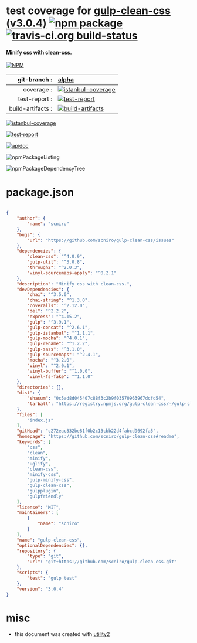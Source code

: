 # test coverage for  [gulp-clean-css (v3.0.4)](https://github.com/scniro/gulp-clean-css#readme)  [![npm package](https://img.shields.io/npm/v/npmtest-gulp-clean-css.svg?style=flat-square)](https://www.npmjs.org/package/npmtest-gulp-clean-css) [![travis-ci.org build-status](https://api.travis-ci.org/npmtest/node-npmtest-gulp-clean-css.svg)](https://travis-ci.org/npmtest/node-npmtest-gulp-clean-css)
#### Minify css with clean-css.

[![NPM](https://nodei.co/npm/gulp-clean-css.png?downloads=true&downloadRank=true&stars=true)](https://www.npmjs.com/package/gulp-clean-css)

| git-branch : | [alpha](https://github.com/npmtest/node-npmtest-gulp-clean-css/tree/alpha)|
|--:|:--|
| coverage : | [![istanbul-coverage](https://npmtest.github.io/node-npmtest-gulp-clean-css/build/coverage.badge.svg)](https://npmtest.github.io/node-npmtest-gulp-clean-css/build/coverage.html/index.html)|
| test-report : | [![test-report](https://npmtest.github.io/node-npmtest-gulp-clean-css/build/test-report.badge.svg)](https://npmtest.github.io/node-npmtest-gulp-clean-css/build/test-report.html)|
| build-artifacts : | [![build-artifacts](https://npmtest.github.io/node-npmtest-gulp-clean-css/glyphicons_144_folder_open.png)](https://github.com/npmtest/node-npmtest-gulp-clean-css/tree/gh-pages/build)|

[![istanbul-coverage](https://npmtest.github.io/node-npmtest-gulp-clean-css/build/screenCapture.buildCi.browser.%252Ftmp%252Fbuild%252Fcoverage.lib.html.png)](https://npmtest.github.io/node-npmtest-gulp-clean-css/build/coverage.html/index.html)

[![test-report](https://npmtest.github.io/node-npmtest-gulp-clean-css/build/screenCapture.buildCi.browser.%252Ftmp%252Fbuild%252Ftest-report.html.png)](https://npmtest.github.io/node-npmtest-gulp-clean-css/build/test-report.html)

[![apidoc](https://npmdoc.github.io/node-npmdoc-gulp-clean-css/build/screenCapture.buildCi.browser.%252Ftmp%252Fbuild%252Fapidoc.html.png)](https://npmdoc.github.io/node-npmdoc-gulp-clean-css/build/apidoc.html)

![npmPackageListing](https://npmtest.github.io/node-npmtest-gulp-clean-css/build/screenCapture.npmPackageListing.svg)

![npmPackageDependencyTree](https://npmtest.github.io/node-npmtest-gulp-clean-css/build/screenCapture.npmPackageDependencyTree.svg)



# package.json

```json

{
    "author": {
        "name": "scniro"
    },
    "bugs": {
        "url": "https://github.com/scniro/gulp-clean-css/issues"
    },
    "dependencies": {
        "clean-css": "^4.0.9",
        "gulp-util": "^3.0.8",
        "through2": "^2.0.3",
        "vinyl-sourcemaps-apply": "^0.2.1"
    },
    "description": "Minify css with clean-css.",
    "devDependencies": {
        "chai": "^3.5.0",
        "chai-string": "^1.3.0",
        "coveralls": "^2.12.0",
        "del": "^2.2.2",
        "express": "^4.15.2",
        "gulp": "^3.9.1",
        "gulp-concat": "^2.6.1",
        "gulp-istanbul": "^1.1.1",
        "gulp-mocha": "^4.0.1",
        "gulp-rename": "^1.2.2",
        "gulp-sass": "^3.1.0",
        "gulp-sourcemaps": "^2.4.1",
        "mocha": "^3.2.0",
        "vinyl": "^2.0.1",
        "vinyl-buffer": "^1.0.0",
        "vinyl-fs-fake": "^1.1.0"
    },
    "directories": {},
    "dist": {
        "shasum": "0c5ad8d045407c88f3c2b9f03570963967dcfd54",
        "tarball": "https://registry.npmjs.org/gulp-clean-css/-/gulp-clean-css-3.0.4.tgz"
    },
    "files": [
        "index.js"
    ],
    "gitHead": "c272eac332be81f0b2c13cbb22d4fabcd9692fa5",
    "homepage": "https://github.com/scniro/gulp-clean-css#readme",
    "keywords": [
        "css",
        "clean",
        "minify",
        "uglify",
        "clean-css",
        "minify-css",
        "gulp-minify-css",
        "gulp-clean-css",
        "gulpplugin",
        "gulpfriendly"
    ],
    "license": "MIT",
    "maintainers": [
        {
            "name": "scniro"
        }
    ],
    "name": "gulp-clean-css",
    "optionalDependencies": {},
    "repository": {
        "type": "git",
        "url": "git+https://github.com/scniro/gulp-clean-css.git"
    },
    "scripts": {
        "test": "gulp test"
    },
    "version": "3.0.4"
}
```



# misc
- this document was created with [utility2](https://github.com/kaizhu256/node-utility2)
